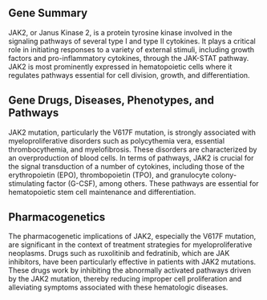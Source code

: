 ## Gene Summary
JAK2, or Janus Kinase 2, is a protein tyrosine kinase involved in the signaling pathways of several type I and type II cytokines. It plays a critical role in initiating responses to a variety of external stimuli, including growth factors and pro-inflammatory cytokines, through the JAK-STAT pathway. JAK2 is most prominently expressed in hematopoietic cells where it regulates pathways essential for cell division, growth, and differentiation.

## Gene Drugs, Diseases, Phenotypes, and Pathways
JAK2 mutation, particularly the V617F mutation, is strongly associated with myeloproliferative disorders such as polycythemia vera, essential thrombocythemia, and myelofibrosis. These disorders are characterized by an overproduction of blood cells. In terms of pathways, JAK2 is crucial for the signal transduction of a number of cytokines, including those of the erythropoietin (EPO), thrombopoietin (TPO), and granulocyte colony-stimulating factor (G-CSF), among others. These pathways are essential for hematopoietic stem cell maintenance and differentiation.

## Pharmacogenetics
The pharmacogenetic implications of JAK2, especially the V617F mutation, are significant in the context of treatment strategies for myeloproliferative neoplasms. Drugs such as ruxolitinib and fedratinib, which are JAK inhibitors, have been particularly effective in patients with JAK2 mutations. These drugs work by inhibiting the abnormally activated pathways driven by the JAK2 mutation, thereby reducing improper cell proliferation and alleviating symptoms associated with these hematologic diseases.